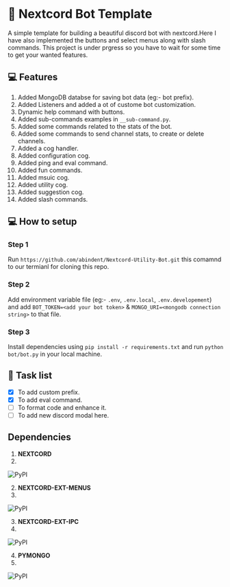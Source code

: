# 🤖 Nextcord Bot Template
A simple template for building a beautiful discord bot with nextcord.Here 
I have also implemented the buttons and select menus along with slash commands.
This project is under prgress so you have to wait for some time to get your wanted features.

## 💻 Features 
1. Added MongoDB databse for saving bot data (eg:- bot prefix).
2. Added Listeners and added a ot of custome bot customization.
3. Dynamic help command with buttons.
4. Added sub-commands examples in `__sub-command.py`.
5. Added some commands related to the stats of the bot.
6. Added some commands to send channel stats, to create or delete channels.
7. Added a cog handler.
8. Added configuration cog.
9. Added ping and eval command.
10. Added fun commands.
11. Added msuic cog.
12. Added utility cog.
13. Added suggestion cog.
14. Added slash commands. 

## 💻 How to setup
### Step 1
 Run ```https://github.com/abindent/Nextcord-Utility-Bot.git``` this comamnd to our termianl for cloning this repo.
 
### Step 2
 Add environment variable file (eg:- `.env`, `.env.local`, `.env.developement`) and add `BOT_TOKEN=<add your bot token>` & `MONGO_URI=<mongodb connection string>` to that file.

### Step 3
 Install dependencies using ```pip install -r requirements.txt``` and run `python bot/bot.py` in your local machine.


## 📝 Task list
- [x] To add custom prefix.
- [x] To add eval command.
- [ ] To format code and enhance it.
- [ ] To add new discord modal here.

## Dependencies 
1) **NEXTCORD** 
2) 
![PyPI](https://img.shields.io/pypi/v/nextcord?style=for-the-badge)

2) **NEXTCORD-EXT-MENUS**
3) 
![PyPI](https://img.shields.io/pypi/v/nextcord-ext-menus?style=for-the-badge)

3) **NEXTCORD-EXT-IPC**
4) 
![PyPI](https://img.shields.io/pypi/v/nextcord-ext-ipc?style=for-the-badge)

4) **PYMONGO**
5) 
![PyPI](https://img.shields.io/pypi/v/PyMongo?style=for-the-badge)

